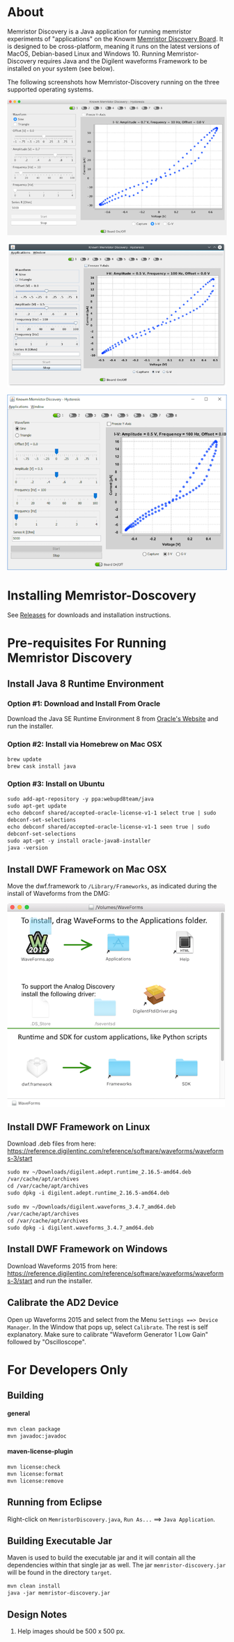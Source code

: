 # About

Memristor Discovery is a Java application for running memristor experiments of "applications" on the Knowm [Memristor Discovery Board](http://knowm.org/product/memristor-discovery/). It is designed to be cross-platform, meaning it runs on the latest versions of MacOS, Debian-based Linux and Windows 10. Running Memristor-Discovery requires Java and the Digilent waveforms Framework to be installed on your system (see below).

The following screenshots how Memristor-Discovery running on the three supported operating systems.

![MacOS](_img/MD_MacOS.png)

![Linux](_img/MD_Linux.png)

![Windows 10](_img/MD_Windows.png)

# Installing Memristor-Doscovery

See [Releases](https://github.com/knowm/memristor-discovery/releases) for downloads and installation instructions.

# Pre-requisites For Running Memristor Discovery

## Install Java 8 Runtime Environment

### Option #1: Download and Install From Oracle

Download the Java SE Runtime Environment 8 from [Oracle's Website](http://www.oracle.com/technetwork/java/javase/downloads/jre8-downloads-2133155.html) and run the installer.

### Option #2: Install via Homebrew on Mac OSX
 
    brew update
    brew cask install java

### Option #3: Install on Ubuntu

    sudo add-apt-repository -y ppa:webupd8team/java
    sudo apt-get update
    echo debconf shared/accepted-oracle-license-v1-1 select true | sudo debconf-set-selections
    echo debconf shared/accepted-oracle-license-v1-1 seen true | sudo debconf-set-selections
    sudo apt-get -y install oracle-java8-installer
    java -version
    
## Install DWF Framework on Mac OSX

Move the dwf.framework to `/Library/Frameworks`, as indicated during the install of Waveforms from the DMG:

![](./_img/Framework.png)

## Install DWF Framework on Linux

Download .deb files from here: <https://reference.digilentinc.com/reference/software/waveforms/waveforms-3/start>


    sudo mv ~/Downloads/digilent.adept.runtime_2.16.5-amd64.deb /var/cache/apt/archives
    cd /var/cache/apt/archives
    sudo dpkg -i digilent.adept.runtime_2.16.5-amd64.deb

    sudo mv ~/Downloads/digilent.waveforms_3.4.7_amd64.deb /var/cache/apt/archives
    cd /var/cache/apt/archives
    sudo dpkg -i digilent.waveforms_3.4.7_amd64.deb

## Install DWF Framework on Windows

Download Waveforms 2015 from here: <https://reference.digilentinc.com/reference/software/waveforms/waveforms-3/start> and run the installer.

## Calibrate the AD2 Device

Open up Waveforms 2015 and select from the Menu `Settings ==> Device Manager`. In the Window that pops up, select `Calibrate`. The rest is self explanatory. Make sure to calibrate "Waveform Generator 1 Low Gain" followed by "Oscilloscope".


# For Developers Only

## Building

#### general

    mvn clean package  
    mvn javadoc:javadoc  
    
#### maven-license-plugin

    mvn license:check
    mvn license:format
    mvn license:remove

## Running from Eclipse

Right-click on `MemristorDiscovery.java`, `Run As...` ==> `Java Application`.

## Building Executable Jar

Maven is used to build the executable jar and it will contain all the dependencies within that single jar as well. The jar `memristor-discovery.jar` will be found in the directory `target`.

    mvn clean install
    java -jar memristor-discovery.jar
    
## Design Notes

1. Help images should be 500 x 500 px.

    